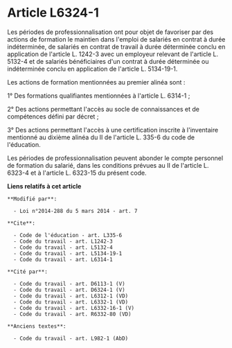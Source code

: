 # Article L6324-1

Les périodes de professionnalisation ont pour objet de favoriser par des actions de formation le maintien dans l'emploi de
salariés en contrat à durée indéterminée, de salariés en contrat de travail à durée déterminée conclu en application de
l'article L. 1242-3 avec un employeur relevant de l'article L. 5132-4 et de salariés bénéficiaires d'un contrat à durée
déterminée ou indéterminée conclu en application de l'article L. 5134-19-1. 

Les actions de formation mentionnées au premier alinéa sont : 

1° Des formations qualifiantes mentionnées à l'article L. 6314-1 ; 

2° Des actions permettant l'accès au socle de connaissances et de compétences défini par décret ; 

3° Des actions permettant l'accès à une certification inscrite à l'inventaire mentionné au dixième alinéa du II de l'article
L. 335-6 du code de l'éducation. 

Les périodes de professionnalisation peuvent abonder le compte personnel de formation du salarié, dans les conditions prévues
au II de l'article L. 6323-4 et à l'article L. 6323-15 du présent code.

**Liens relatifs à cet article**

	**Modifié par**:

	  - Loi n°2014-288 du 5 mars 2014 - art. 7

	**Cite**:

	  - Code de l'éducation - art. L335-6
	  - Code du travail - art. L1242-3
	  - Code du travail - art. L5132-4
	  - Code du travail - art. L5134-19-1
	  - Code du travail - art. L6314-1

	**Cité par**:

	  - Code du travail - art. D6113-1 (V)
	  - Code du travail - art. D6324-1 (V)
	  - Code du travail - art. L6312-1 (VD)
	  - Code du travail - art. L6332-1 (VD)
	  - Code du travail - art. L6332-16-1 (V)
	  - Code du travail - art. R6332-80 (VD)

	**Anciens textes**:

	  - Code du travail - art. L982-1 (AbD)
